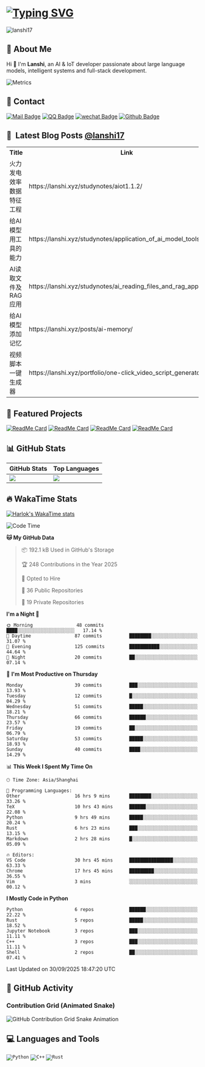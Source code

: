 # [![Typing SVG](https://readme-typing-svg.demolab.com?font=Fira+Code&weight=500&size=24&pause=1000&color=65F703&center=true&width=600&height=55&lines=Hi+%F0%9F%91%8B+I'm+Lanshi%2C+an+AI+%26+IoT+developer+)](https://git.io/typing-svg)

<p align="left">
  <img src="https://komarev.com/ghpvc/?username=lanshi17" alt="lanshi17" />
</p>

## 👤 About Me
Hi 👋 I'm **Lanshi**, an AI & IoT developer passionate about large language models, intelligent systems and full-stack development.  

![Metrics](https://github.com/lanshi17/lanshi17/blob/master/github-metrics.svg)


## 📧 Contact
  [![Mail Badge](https://img.shields.io/badge/-yhvguk@foxmail.com-c14438?style=flat&logo=Gmail&logoColor=white&link=mailto:yhvguk@foxmail.com)](mailto:yhvguk@foxmail.com)
  [![QQ Badge](https://img.shields.io/badge/-1020037769-0A66C2?style=flat&logo=qq&logoColor=white&link=https://qm.qq.com/q/NAXbuT3rQA)](https://qm.qq.com/q/NAXbuT3rQA)
  [![wechat Badge](https://img.shields.io/badge/-Skurayzs-12B76A?style=flat&logo=wechat&logoColor=white&link=https://img.picui.cn/free/2025/04/19/68030b5da4fa3.png)](https://img.picui.cn/free/2025/04/19/68030b5da4fa3.png)
  [![Github Badge](https://img.shields.io/badge/-lanshi17-grey?style=flat&logo=github&logoColor=white&link=https://github.com/lanshi17/)](https://www.github.com/lanshi17/)


## 📕 &nbsp;Latest Blog Posts  [@lanshi17](https://lanshi.xyz)

<table>
  <tr><th>Title</th><th>Link</th></tr>
  <!-- STACKOVERFLOW:START --><tr><td>火力发电效率数据特征工程</td><td>https://lanshi.xyz/studynotes/aiot1.1.2/</td></tr><tr><td>给AI模型用工具的能力</td><td>https://lanshi.xyz/studynotes/application_of_ai_model_tools/</td></tr><tr><td>AI读取文件及RAG应用</td><td>https://lanshi.xyz/studynotes/ai_reading_files_and_rag_applications/</td></tr><tr><td>给AI模型添加记忆</td><td>https://lanshi.xyz/posts/ai-memory/</td></tr><tr><td>视频脚本一键生成器</td><td>https://lanshi.xyz/portfolio/one-click_video_script_generator/</td></tr><!-- STACKOVERFLOW:END -->
</table>

## 🧩 Featured  Projects

[![ReadMe Card](https://github-readme-stats.vercel.app/api/pin/?username=lanshi17&repo=FishStone-Cloud)](https://github.com/lanshi17/FishStone-Cloud)  [![ReadMe Card](https://github-readme-stats.vercel.app/api/pin/?username=lanshi17&repo=leetcode)](https://github.com/lanshi17/leetcode)  [![ReadMe Card](https://github-readme-stats.vercel.app/api/pin/?username=lanshi17&repo=AI-large-model-application-development)](https://github.com/lanshi17/AI-large-model-application-development)  [![ReadMe Card](https://github-readme-stats.vercel.app/api/pin/?username=lanshi17&repo=AIoT_notebook)](https://github.com/lanshi17/AIoT_notebook) 

## 📊 GitHub Stats

| GitHub Stats | Top Languages |
|--------------|---------------|
| ![](https://github-readme-stats.vercel.app/api?username=lanshi17&show_icons=true&theme=vue&count_private=true) | ![](https://github-readme-stats.vercel.app/api/top-langs/?username=lanshi17&theme=vue) |

## 🔥 WakaTime Stats
[![Harlok's WakaTime stats](https://github-readme-stats.vercel.app/api/wakatime?username=@lanshi17)](https://github.com/anuraghazra/github-readme-stats)
<!--START_SECTION:waka-->
![Code Time](http://img.shields.io/badge/Code%20Time-289%20hrs%2037%20mins-blue)

**🐱 My GitHub Data** 

> 📦 192.1 kB Used in GitHub's Storage 
 > 
> 🏆 248 Contributions in the Year 2025
 > 
> 💼 Opted to Hire
 > 
> 📜 36 Public Repositories 
 > 
> 🔑 19 Private Repositories 
 > 
**I'm a Night 🦉** 

```text
🌞 Morning                48 commits          ████░░░░░░░░░░░░░░░░░░░░░   17.14 % 
🌆 Daytime                87 commits          ████████░░░░░░░░░░░░░░░░░   31.07 % 
🌃 Evening                125 commits         ███████████░░░░░░░░░░░░░░   44.64 % 
🌙 Night                  20 commits          ██░░░░░░░░░░░░░░░░░░░░░░░   07.14 % 
```
📅 **I'm Most Productive on Thursday** 

```text
Monday                   39 commits          ███░░░░░░░░░░░░░░░░░░░░░░   13.93 % 
Tuesday                  12 commits          █░░░░░░░░░░░░░░░░░░░░░░░░   04.29 % 
Wednesday                51 commits          █████░░░░░░░░░░░░░░░░░░░░   18.21 % 
Thursday                 66 commits          ██████░░░░░░░░░░░░░░░░░░░   23.57 % 
Friday                   19 commits          ██░░░░░░░░░░░░░░░░░░░░░░░   06.79 % 
Saturday                 53 commits          █████░░░░░░░░░░░░░░░░░░░░   18.93 % 
Sunday                   40 commits          ████░░░░░░░░░░░░░░░░░░░░░   14.29 % 
```


📊 **This Week I Spent My Time On** 

```text
🕑︎ Time Zone: Asia/Shanghai

💬 Programming Languages: 
Other                    16 hrs 9 mins       ████████░░░░░░░░░░░░░░░░░   33.26 % 
TeX                      10 hrs 43 mins      ██████░░░░░░░░░░░░░░░░░░░   22.08 % 
Python                   9 hrs 49 mins       █████░░░░░░░░░░░░░░░░░░░░   20.24 % 
Rust                     6 hrs 23 mins       ███░░░░░░░░░░░░░░░░░░░░░░   13.15 % 
Markdown                 2 hrs 28 mins       █░░░░░░░░░░░░░░░░░░░░░░░░   05.09 % 

🔥 Editors: 
VS Code                  30 hrs 45 mins      ████████████████░░░░░░░░░   63.33 % 
Chrome                   17 hrs 45 mins      █████████░░░░░░░░░░░░░░░░   36.55 % 
Vim                      3 mins              ░░░░░░░░░░░░░░░░░░░░░░░░░   00.12 % 
```

**I Mostly Code in Python** 

```text
Python                   6 repos             ██████░░░░░░░░░░░░░░░░░░░   22.22 % 
Rust                     5 repos             █████░░░░░░░░░░░░░░░░░░░░   18.52 % 
Jupyter Notebook         3 repos             ███░░░░░░░░░░░░░░░░░░░░░░   11.11 % 
C++                      3 repos             ███░░░░░░░░░░░░░░░░░░░░░░   11.11 % 
Shell                    2 repos             ██░░░░░░░░░░░░░░░░░░░░░░░   07.41 % 
```




 Last Updated on 30/09/2025 18:47:20 UTC
<!--END_SECTION:waka-->

## 📅 GitHub Activity

### Contribution Grid (Animated Snake)

<picture>
  <source media="(prefers-color-scheme: dark)" srcset="https://raw.githubusercontent.com/lanshi17/lanshi17/output/github-contribution-grid-snake-dark.svg">
  <source media="(prefers-color-scheme: light)" srcset="https://raw.githubusercontent.com/lanshi17/lanshi17/output/github-contribution-grid-snake.svg">
  <img alt="GitHub Contribution Grid Snake Animation" src="https://raw.githubusercontent.com/lanshi17/lanshi17/output/github-contribution-grid-snake.svg">
</picture>

## 💻 Languages and Tools

<code><img  src="https://raw.githubusercontent.com/github/explore/80688e429a7d4ef2fca1e82350fe8e3517d3494d/topics/python/python.png" alt="Python"></code>  <code><img src="https://raw.githubusercontent.com/github/explore/80688e429a7d4ef2fca1e82350fe8e3517d3494d/topics/cpp/cpp.png" alt="C++"></code>  <code><img  src="https://raw.githubusercontent.com/github/explore/80688e429a7d4ef2fca1e82350fe8e3517d3494d/topics/rust/rust.png" alt="Rust"></code>  


